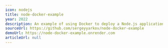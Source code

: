 ```yaml
---
icon: nodejs
title: node-docker-example
year: 2022
description: An example of using Docker to deploy a Node.js application
sourceUrl: https://github.com/sergeyyarkov/node-docker-example
demoUrl: https://node-docker-example.onrender.com
articleUrl: null
---
```

